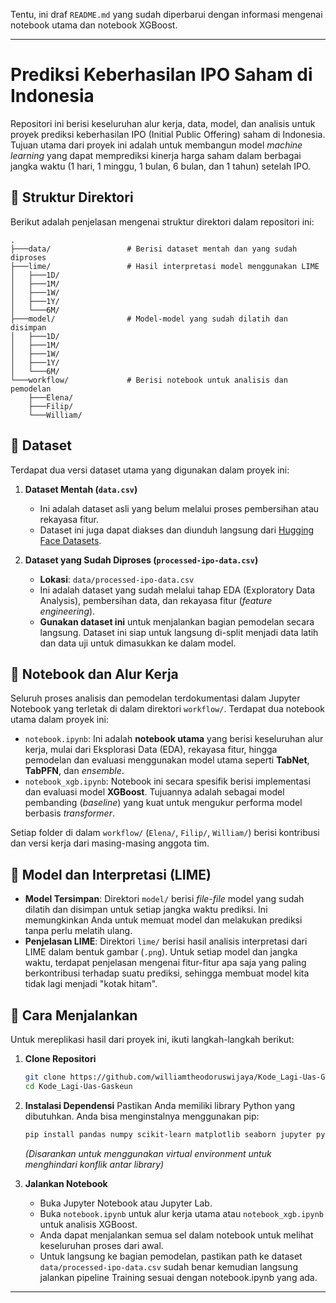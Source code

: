 Tentu, ini draf `README.md` yang sudah diperbarui dengan informasi mengenai notebook utama dan notebook XGBoost.

-----

# Prediksi Keberhasilan IPO Saham di Indonesia

Repositori ini berisi keseluruhan alur kerja, data, model, dan analisis untuk proyek prediksi keberhasilan IPO (Initial Public Offering) saham di Indonesia. Tujuan utama dari proyek ini adalah untuk membangun model *machine learning* yang dapat memprediksi kinerja harga saham dalam berbagai jangka waktu (1 hari, 1 minggu, 1 bulan, 6 bulan, dan 1 tahun) setelah IPO.

## 📂 Struktur Direktori

Berikut adalah penjelasan mengenai struktur direktori dalam repositori ini:

```
.
├───data/                 # Berisi dataset mentah dan yang sudah diproses
├───lime/                 # Hasil interpretasi model menggunakan LIME
│   ├───1D/
│   ├───1M/
│   ├───1W/
│   ├───1Y/
│   └───6M/
├───model/                # Model-model yang sudah dilatih dan disimpan
│   ├───1D/
│   ├───1M/
│   ├───1W/
│   ├───1Y/
│   └───6M/
└───workflow/             # Berisi notebook untuk analisis dan pemodelan
    ├───Elena/
    ├───Filip/
    └───William/
```

## 💾 Dataset

Terdapat dua versi dataset utama yang digunakan dalam proyek ini:

1.  **Dataset Mentah (`data.csv`)**

      * Ini adalah dataset asli yang belum melalui proses pembersihan atau rekayasa fitur.
      * Dataset ini juga dapat diakses dan diunduh langsung dari [Hugging Face Datasets](https://huggingface.co/datasets/adamantix/Dataset_Lagi-Uas-Gaskeun).

2.  **Dataset yang Sudah Diproses (`processed-ipo-data.csv`)**

      * **Lokasi**: `data/processed-ipo-data.csv`
      * Ini adalah dataset yang sudah melalui tahap EDA (Exploratory Data Analysis), pembersihan data, dan rekayasa fitur (*feature engineering*).
      * **Gunakan dataset ini** untuk menjalankan bagian pemodelan secara langsung. Dataset ini siap untuk langsung di-split menjadi data latih dan data uji untuk dimasukkan ke dalam model.

## 📓 Notebook dan Alur Kerja

Seluruh proses analisis dan pemodelan terdokumentasi dalam Jupyter Notebook yang terletak di dalam direktori `workflow/`. Terdapat dua notebook utama dalam proyek ini:

  * `notebook.ipynb`: Ini adalah **notebook utama** yang berisi keseluruhan alur kerja, mulai dari Eksplorasi Data (EDA), rekayasa fitur, hingga pemodelan dan evaluasi menggunakan model utama seperti **TabNet**, **TabPFN**, dan *ensemble*.
  * `notebook_xgb.ipynb`: Notebook ini secara spesifik berisi implementasi dan evaluasi model **XGBoost**. Tujuannya adalah sebagai model pembanding (*baseline*) yang kuat untuk mengukur performa model berbasis *transformer*.

Setiap folder di dalam `workflow/` (`Elena/`, `Filip/`, `William/`) berisi kontribusi dan versi kerja dari masing-masing anggota tim.

## 🤖 Model dan Interpretasi (LIME)

  * **Model Tersimpan**: Direktori `model/` berisi *file-file* model yang sudah dilatih dan disimpan untuk setiap jangka waktu prediksi. Ini memungkinkan Anda untuk memuat model dan melakukan prediksi tanpa perlu melatih ulang.
  * **Penjelasan LIME**: Direktori `lime/` berisi hasil analisis interpretasi dari LIME dalam bentuk gambar (`.png`). Untuk setiap model dan jangka waktu, terdapat penjelasan mengenai fitur-fitur apa saja yang paling berkontribusi terhadap suatu prediksi, sehingga membuat model kita tidak lagi menjadi "kotak hitam".

## 🚀 Cara Menjalankan

Untuk mereplikasi hasil dari proyek ini, ikuti langkah-langkah berikut:

1.  **Clone Repositori**

    ```bash
    git clone https://github.com/williamtheodoruswijaya/Kode_Lagi-Uas-Gaskeun.git
    cd Kode_Lagi-Uas-Gaskeun
    ```

2.  **Instalasi Dependensi**
    Pastikan Anda memiliki library Python yang dibutuhkan. Anda bisa menginstalnya menggunakan pip:

    ```bash
    pip install pandas numpy scikit-learn matplotlib seaborn jupyter pytorch-tabnet tabpfen catboost lime lightgbm xgboost
    ```

    *(Disarankan untuk menggunakan virtual environment untuk menghindari konflik antar library)*

3.  **Jalankan Notebook**

      * Buka Jupyter Notebook atau Jupyter Lab.
      * Buka `notebook.ipynb` untuk alur kerja utama atau `notebook_xgb.ipynb` untuk analisis XGBoost.
      * Anda dapat menjalankan semua sel dalam notebook untuk melihat keseluruhan proses dari awal.
      * Untuk langsung ke bagian pemodelan, pastikan path ke dataset `data/processed-ipo-data.csv` sudah benar kemudian langsung jalankan pipeline Training sesuai dengan notebook.ipynb yang ada.

-----

